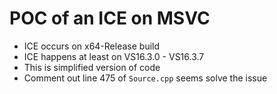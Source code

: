 # POC of an ICE on MSVC
* ICE occurs on x64-Release build
* ICE happens at least on VS16.3.0 - VS16.3.7
* This is simplified version of code
* Comment out line 475 of `Source.cpp` seems solve the issue
